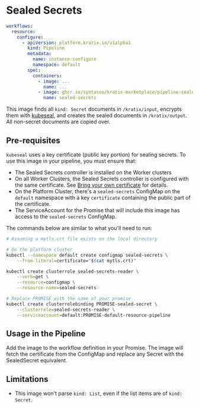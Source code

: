 # Sealed Secrets

```yaml
workflows:
  resource:
    configure:
      - apiVersion: platform.kratix.io/v1alpha1
        kind: Pipeline
        metadata:
          name: instance-configure
          namespace: default
        spec:
          containers:
            - image: ...
              name: ...
            - image: ghcr.io/syntasso/kratix-marketplace/pipeline-sealedsecrets-image:v0.1.0
              name: sealed-secrets
```

This image finds all `kind: Secret` documents in `/kratix/input`, encrypts them with
[kubeseal](https://github.com/bitnami-labs/sealed-secrets), and creates the sealed
documents in `/kratix/output`. All non-secret documents are copied over.

## Pre-requisites

`kubeseal` uses a key certificate (public key portion) for sealing secrets. To use this
image in your pipeline, you must ensure that:

- The Sealed Secrets controller is installed on the Worker clusters
- On all Worker Clusters, the Sealed Secrets controller is configured with the same
  certificate. See [Bring your own
  certificate](https://github.com/bitnami-labs/sealed-secrets/blob/main/docs/bring-your-own-certificates.md)
  for details.
- On the Platform Cluster, there's a `sealed-secrets` ConfigMap on the `default`
  namespace with a key `certificate` containing the public part of the certificate.
- The ServiceAccount for the Promise that will include this image has access to the
  `sealed-secrets` ConfigMap.

The commands below are similar to what you'll need to run:

```bash
# Assuming a mytls.crt file exists on the local directory

# On the platform cluster
kubectl --namespace default create configmap sealed-secrets \
    --from-literal=certificate="$(cat mytls.crt)"

kubectl create clusterrole sealed-secrets-reader \
    --verb=get \
    --resource=configmap \
    --resource-name=sealed-secrets

# Replace PROMISE with the name of your promise
kubectl create clusterrolebinding PROMISE-sealed-secret \
    --clusterrole=sealed-secrets-reader \
    --serviceaccount=default:PROMISE-default-resource-pipeline
```

## Usage in the Pipeline

Add the image to the workflow definition in your Promise. The image will
fetch the certificate from the ConfigMap and replace any Secret with the SealedSecret
equivalent.

## Limitations

- This image won't parse `kind: List`, even if the list items are of `kind: Secret`.
